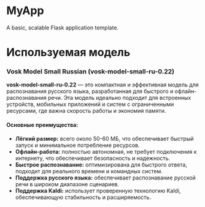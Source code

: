 # MyApp

A basic, scalable Flask application template.

# Используемая модель
### Vosk Model Small Russian (vosk-model-small-ru-0.22)

**vosk-model-small-ru-0.22** — это компактная и эффективная модель для распознавания русского языка, разработанная для быстрого и офлайн-распознавания речи. Эта модель идеально подходит для встроенных устройств, мобильных приложений и систем с ограниченными ресурсами, где важна скорость работы и экономия памяти.

#### Основные преимущества:
- **Лёгкий размер:** всего около 50-60 МБ, что обеспечивает быстрый запуск и минимальное потребление ресурсов.
- **Офлайн-работа:** полностью автономная, не требует подключения к интернету, что обеспечивает безопасность и надежность.
- **Быстрое распознавание:** оптимизирована для быстрого ответа, подходит для реального времени и командных систем.
- **Поддержка русского языка:** обеспечивает распознавание русской речи в широком диапазоне сценариев.
- **Поддержка Kaldi:** использует проверенную технологию Kaldi, обеспечивающую стабильность и расширяемость.
